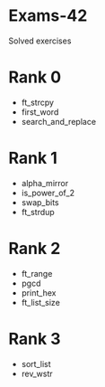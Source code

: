 # Exams-42
Solved exercises

# Rank 0
- ft_strcpy
- first_word
- search_and_replace

# Rank 1
- alpha_mirror
- is_power_of_2
- swap_bits
- ft_strdup

# Rank 2
- ft_range
- pgcd
- print_hex
- ft_list_size

# Rank 3
- sort_list
- rev_wstr

